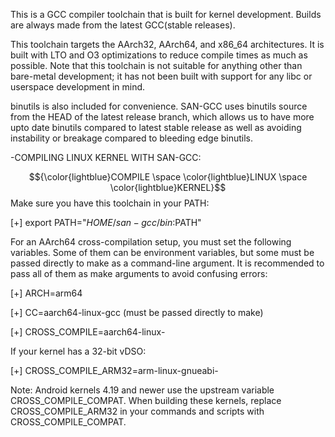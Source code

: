 This is a GCC compiler toolchain that is built for kernel development. Builds are always made from the latest GCC(stable releases).

This toolchain targets the AArch32, AArch64, and x86_64 architectures. It is built with LTO and O3 optimizations to reduce compile times as much as possible. Note that this toolchain is not suitable for anything other than bare-metal development; it has not been built with support for any libc or userspace development in mind.

binutils is also included for convenience. SAN-GCC uses binutils source from the HEAD of the latest release branch, which allows us to have more upto date binutils compared to latest stable release as well as avoiding instability or breakage compared to bleeding edge binutils.

-COMPILING LINUX KERNEL WITH SAN-GCC:

$${\color{lightblue}COMPILE \space \color{lightblue}LINUX \space \color{lightblue}KERNEL}$$
Make sure you have this toolchain in your PATH:

[+] export PATH="$HOME/san-gcc/bin:$PATH"

For an AArch64 cross-compilation setup, you must set the following variables. Some of them can be environment variables, but some must be passed directly to make as a command-line argument. It is recommended to pass all of them as make arguments to avoid confusing errors:

[+] ARCH=arm64

[+] CC=aarch64-linux-gcc (must be passed directly to make)

[+] CROSS_COMPILE=aarch64-linux-

If your kernel has a 32-bit vDSO:

[+] CROSS_COMPILE_ARM32=arm-linux-gnueabi-

Note: Android kernels 4.19 and newer use the upstream variable CROSS_COMPILE_COMPAT. When building these kernels, replace CROSS_COMPILE_ARM32 in your commands and scripts with CROSS_COMPILE_COMPAT.